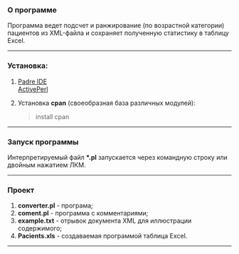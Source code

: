 ### О программе
Программа ведет подсчет и ранжирование (по возрастной категории) пациентов из XML-файла и сохраняет полученную статистику в таблицу Excel.

-------------- 

### Установка:  
1. [Padre IDE](https://ru.perlmaven.com/ustanovka-i-nachalo-raboty-s-perl)  
   [ActivePerl](http://www.activestate.com/activeperl)  
  
2. Установка **cpan** (своеобразная база различных модулей):
    > install cpan  
--------------  
    
### Запуск программы  
Интерпретируемый файл **\*.pl** запускается через командную строку или двойным нажатием ЛКМ.  
  
--------------

### Проект    
1. **converter.pl** - програма;
2. **coment.pl** - программа с комментариями;
3. **example.txt** - отрывок документа XML для иллюстрации содержимого;
4. **Pacients.xls** - создаваемая программой таблица Excel.
--------------

